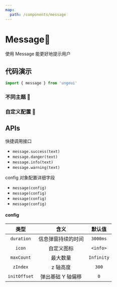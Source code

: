 ```yaml
---
map:
  path: /components/message
---
```


# Message💨

使用 Message 能更好地提示用户

## 代码演示

```js
import { message } from 'ungeui'
```

### 不同主题 🚀

<demo 
    src="./demo/base.vue"
    language="vue"
    title="🚀基本用法"
    desc="预置了几种基本的主题，您可以在合适的时机调用它们">
</demo>

### 自定义配置 🗽

<demo 
    src="./demo/config.vue"
    language="vue"
    title="🗽基本用法"
    desc="您还可以自定义一些配置">
</demo>

## APIs

快捷调用接口

- `message.success(text)`
- `message.danger(text)`
- `message.info(text)`
- `message.warning(text)`

config 对象配置详细字段

- `message(config)`
- `message(config)`
- `message(config)`
- `message(config)`

#### config

|     类型     |        含义        |   默认值   |
| :----------: | :----------------: | :--------: |
|  `duration`  | 信息弹窗持续的时间 |  `3000ms`  |
|    `icon`    |     自定义图标     |  `<info>`  |
|  `maxCount`  |      最大数量      | `Infinity` |
|   `zIndex`   |      z 轴高度      |   `300`    |
| `initOffset` | 弹出基础 Y 轴偏移  |    `0`     |
